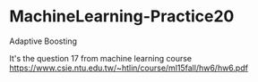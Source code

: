 # MachineLearning-Practice20
Adaptive Boosting

It's the question 17 from machine learning course https://www.csie.ntu.edu.tw/~htlin/course/ml15fall/hw6/hw6.pdf
